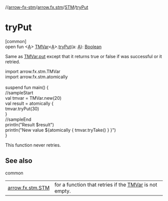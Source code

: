 //[arrow-fx-stm](../../../index.md)/[arrow.fx.stm](../index.md)/[STM](index.md)/[tryPut](try-put.md)

# tryPut

[common]\
open fun &lt;[A](try-put.md)&gt; [TMVar](../-t-m-var/index.md)&lt;[A](try-put.md)&gt;.[tryPut](try-put.md)(a: [A](try-put.md)): [Boolean](https://kotlinlang.org/api/latest/jvm/stdlib/kotlin/-boolean/index.html)

Same as [TMVar.put](put.md) except that it returns true or false if was successful or it retried.

import arrow.fx.stm.TMVar\
import arrow.fx.stm.atomically\
\
suspend fun main() {\
  //sampleStart\
  val tmvar = TMVar.new(20)\
  val result = atomically {\
    tmvar.tryPut(30)\
  }\
  //sampleEnd\
  println("Result $result")\
  println("New value ${atomically { tmvar.tryTake() } }")\
}<!--- KNIT example-stm-15.kt -->

This function never retries.

## See also

common

| | |
|---|---|
| [arrow.fx.stm.STM](put.md) | for a function that retries if the [TMVar](../-t-m-var/index.md) is not empty. |

